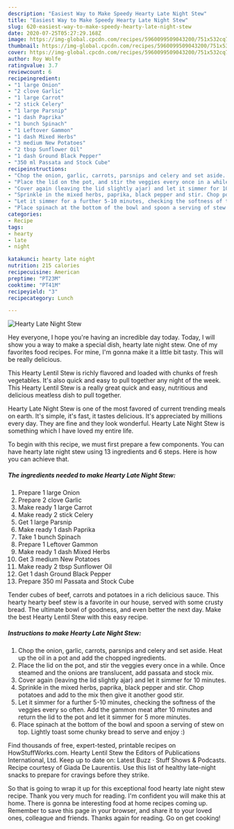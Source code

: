 ```yaml
---
description: "Easiest Way to Make Speedy Hearty Late Night Stew"
title: "Easiest Way to Make Speedy Hearty Late Night Stew"
slug: 620-easiest-way-to-make-speedy-hearty-late-night-stew
date: 2020-07-25T05:27:29.168Z
image: https://img-global.cpcdn.com/recipes/5960099509043200/751x532cq70/hearty-late-night-stew-recipe-main-photo.jpg
thumbnail: https://img-global.cpcdn.com/recipes/5960099509043200/751x532cq70/hearty-late-night-stew-recipe-main-photo.jpg
cover: https://img-global.cpcdn.com/recipes/5960099509043200/751x532cq70/hearty-late-night-stew-recipe-main-photo.jpg
author: Roy Wolfe
ratingvalue: 3.7
reviewcount: 6
recipeingredient:
- "1 large Onion"
- "2 clove Garlic"
- "1 large Carrot"
- "2 stick Celery"
- "1 large Parsnip"
- "1 dash Paprika"
- "1 bunch Spinach"
- "1 Leftover Gammon"
- "1 dash Mixed Herbs"
- "3 medium New Potatoes"
- "2 tbsp Sunflower Oil"
- "1 dash Ground Black Pepper"
- "350 ml Passata and Stock Cube"
recipeinstructions:
- "Chop the onion, garlic, carrots, parsnips and celery and set aside. Heat up the oil in a pot and add the chopped ingredients."
- "Place the lid on the pot, and stir the veggies every once in a while. Once steamed and the onions are translucent, add passata and stock mix."
- "Cover again (leaving the lid slightly ajar) and let it simmer for 10 minutes."
- "Sprinkle in the mixed herbs, paprika, black pepper and stir. Chop potatoes and add to the mix then give it another good stir."
- "Let it simmer for a further 5-10 minutes, checking the softness of the veggies every so often. Add the gammon meat after 10 minutes and return the lid to the pot and let it simmer for 5 more minutes."
- "Place spinach at the bottom of the bowl and spoon a serving of stew on top. Lightly toast some chunky bread to serve and enjoy :)"
categories:
- Recipe
tags:
- hearty
- late
- night

katakunci: hearty late night 
nutrition: 215 calories
recipecuisine: American
preptime: "PT23M"
cooktime: "PT41M"
recipeyield: "3"
recipecategory: Lunch

---
```



![Hearty Late Night Stew](https://img-global.cpcdn.com/recipes/5960099509043200/751x532cq70/hearty-late-night-stew-recipe-main-photo.jpg)

Hey everyone, I hope you're having an incredible day today. Today, I will show you a way to make a special dish, hearty late night stew. One of my favorites food recipes. For mine, I'm gonna make it a little bit tasty. This will be really delicious.

This Hearty Lentil Stew is richly flavored and loaded with chunks of fresh vegetables. It&#39;s also quick and easy to pull together any night of the week. This Hearty Lentil Stew is a really great quick and easy, nutritious and delicious meatless dish to pull together.

Hearty Late Night Stew is one of the most favored of current trending meals on earth. It's simple, it's fast, it tastes delicious. It's appreciated by millions every day. They are fine and they look wonderful. Hearty Late Night Stew is something which I have loved my entire life.


To begin with this recipe, we must first prepare a few components. You can have hearty late night stew using 13 ingredients and 6 steps. Here is how you can achieve that.

<!--inarticleads1-->

##### The ingredients needed to make Hearty Late Night Stew:

1. Prepare 1 large Onion
1. Prepare 2 clove Garlic
1. Make ready 1 large Carrot
1. Make ready 2 stick Celery
1. Get 1 large Parsnip
1. Make ready 1 dash Paprika
1. Take 1 bunch Spinach
1. Prepare 1 Leftover Gammon
1. Make ready 1 dash Mixed Herbs
1. Get 3 medium New Potatoes
1. Make ready 2 tbsp Sunflower Oil
1. Get 1 dash Ground Black Pepper
1. Prepare 350 ml Passata and Stock Cube


Tender cubes of beef, carrots and potatoes in a rich delicious sauce. This hearty hearty beef stew is a favorite in our house, served with some crusty bread. The ultimate bowl of goodness, and even better the next day. Make the best Hearty Lentil Stew with this easy recipe. 

<!--inarticleads2-->

##### Instructions to make Hearty Late Night Stew:

1. Chop the onion, garlic, carrots, parsnips and celery and set aside. Heat up the oil in a pot and add the chopped ingredients.
1. Place the lid on the pot, and stir the veggies every once in a while. Once steamed and the onions are translucent, add passata and stock mix.
1. Cover again (leaving the lid slightly ajar) and let it simmer for 10 minutes.
1. Sprinkle in the mixed herbs, paprika, black pepper and stir. Chop potatoes and add to the mix then give it another good stir.
1. Let it simmer for a further 5-10 minutes, checking the softness of the veggies every so often. Add the gammon meat after 10 minutes and return the lid to the pot and let it simmer for 5 more minutes.
1. Place spinach at the bottom of the bowl and spoon a serving of stew on top. Lightly toast some chunky bread to serve and enjoy :)


Find thousands of free, expert-tested, printable recipes on HowStuffWorks.com. Hearty Lentil Stew the Editors of Publications International, Ltd. Keep up to date on: Latest Buzz · Stuff Shows &amp; Podcasts. Recipe courtesy of Giada De Laurentiis. Use this list of healthy late-night snacks to prepare for cravings before they strike. 

So that is going to wrap it up for this exceptional food hearty late night stew recipe. Thank you very much for reading. I'm confident you will make this at home. There is gonna be interesting food at home recipes coming up. Remember to save this page in your browser, and share it to your loved ones, colleague and friends. Thanks again for reading. Go on get cooking!
